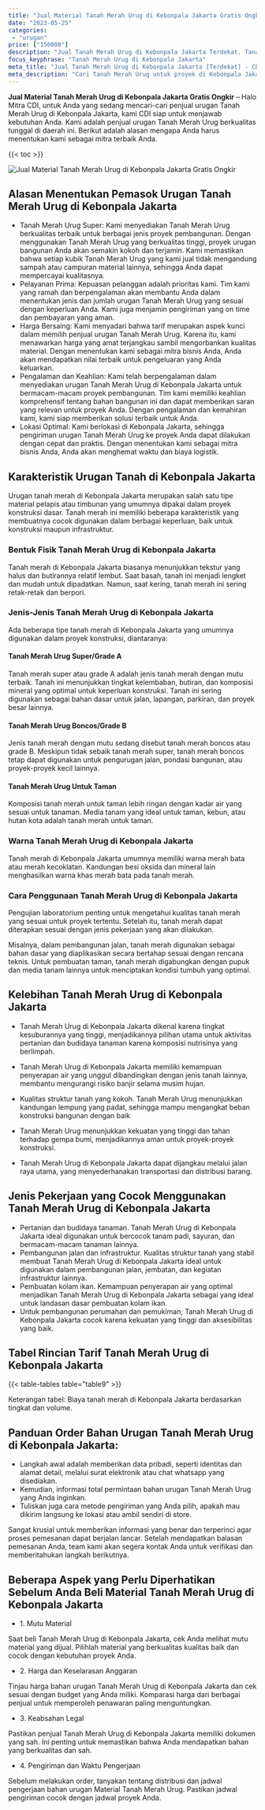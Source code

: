 ```yaml
---
title: "Jual Material Tanah Merah Urug di Kebonpala Jakarta Gratis Ongkir"
date: "2023-05-25"
categories:
 - "urugan"
price: ["150000"]
description: "Jual Tanah Merah Urug di Kebonpala Jakarta Terdekat. Tanah Merah Urug ini sering digunakan dalam proyek konstruksi sebagai material timbunan yang berkualitas dan tepat guna. Silakan hubungi kami untuk informasi lebih lanjut."
focus_keyphrase: "Tanah Merah Urug di Kebonpala Jakarta"
meta_title: "Jual Tanah Merah Urug di Kebonpala Jakarta [Terdekat] - CDI"
meta_description: "Cari Tanah Merah Urug untuk proyek di Kebonpala Jakarta? Kami memiliki Tanah Merah Urug berkualitas untuk penimbunan lahan. Dapatkan penawaran terbaik sekarang."
---
```


**Jual Material Tanah Merah Urug di Kebonpala Jakarta Gratis Ongkir** – Halo Mitra CDI, untuk Anda yang sedang mencari-cari penjual urugan Tanah Merah Urug di Kebonpala Jakarta, kami CDI siap untuk menjawab kebutuhan Anda. Kami adalah penjual urugan Tanah Merah Urug berkualitas tunggal di daerah ini. Berikut adalah alasan mengapa Anda harus menentukan kami sebagai mitra terbaik Anda.

{{< toc >}}

![Jual Material Tanah Merah Urug di Kebonpala Jakarta Gratis Ongkir](/images/tanah/tanah-urug-21.jpg)

## Alasan Menentukan Pemasok Urugan Tanah Merah Urug di Kebonpala Jakarta

*   Tanah Merah Urug Super: Kami menyediakan Tanah Merah Urug berkualitas terbaik untuk berbagai jenis proyek pembangunan. Dengan menggunakan Tanah Merah Urug yang berkualitas tinggi, proyek urugan bangunan Anda akan semakin kokoh dan terjamin. Kami memastikan bahwa setiap kubik Tanah Merah Urug yang kami jual tidak mengandung sampah atau campuran material lainnya, sehingga Anda dapat mempercayai kualitasnya.
*   Pelayanan Prima: Kepuasan pelanggan adalah prioritas kami. Tim kami yang ramah dan berpengalaman akan membantu Anda dalam menentukan jenis dan jumlah urugan Tanah Merah Urug yang sesuai dengan keperluan Anda. Kami juga menjamin pengiriman yang on time dan pembayaran yang aman.
*   Harga Bersaing: Kami menyadari bahwa tarif merupakan aspek kunci dalam memilih penjual urugan Tanah Merah Urug. Karena itu, kami menawarkan harga yang amat terjangkau sambil mengorbankan kualitas material. Dengan menentukan kami sebagai mitra bisnis Anda, Anda akan mendapatkan nilai terbaik untuk pengeluaran yang Anda keluarkan.
*   Pengalaman dan Keahlian: Kami telah berpengalaman dalam menyediakan urugan Tanah Merah Urug di Kebonpala Jakarta untuk bermacam-macam proyek pembangunan. Tim kami memiliki keahlian komprehensif tentang bahan bangunan ini dan dapat memberikan saran yang relevan untuk proyek Anda. Dengan pengalaman dan kemahiran kami, kami siap memberikan solusi terbaik untuk Anda.
*   Lokasi Optimal: Kami berlokasi di Kebonpala Jakarta, sehingga pengiriman urugan Tanah Merah Urug ke proyek Anda dapat dilakukan dengan cepat dan praktis. Dengan menentukan kami sebagai mitra bisnis Anda, Anda akan menghemat waktu dan biaya logistik. 

## Karakteristik Urugan Tanah di Kebonpala Jakarta

Urugan tanah merah di Kebonpala Jakarta merupakan salah satu tipe material pelapis atau timbunan yang umumnya dipakai dalam proyek konstruksi dasar. Tanah merah ini memiliki beberapa karakteristik yang membuatnya cocok digunakan dalam berbagai keperluan, baik untuk konstruksi maupun infrastruktur.

### Bentuk Fisik Tanah Merah Urug di Kebonpala Jakarta

Tanah merah di Kebonpala Jakarta biasanya menunjukkan tekstur yang halus dan butirannya relatif lembut. Saat basah, tanah ini menjadi lengket dan mudah untuk dipadatkan. Namun, saat kering, tanah merah ini sering retak-retak dan berpori.

### Jenis-Jenis Tanah Merah Urug di Kebonpala Jakarta

Ada beberapa tipe tanah merah di Kebonpala Jakarta yang umumnya digunakan dalam proyek konstruksi, diantaranya:

#### Tanah Merah Urug Super/Grade A

Tanah merah super atau grade A adalah jenis tanah merah dengan mutu terbaik. Tanah ini menunjukkan tingkat kelembaban, butiran, dan komposisi mineral yang optimal untuk keperluan konstruksi. Tanah ini sering digunakan sebagai bahan dasar untuk jalan, lapangan, parkiran, dan proyek besar lainnya.

#### Tanah Merah Urug Boncos/Grade B

Jenis tanah merah dengan mutu sedang disebut tanah merah boncos atau grade B. Meskipun tidak sebaik tanah merah super, tanah merah boncos tetap dapat digunakan untuk pengurugan jalan, pondasi bangunan, atau proyek-proyek kecil lainnya.

#### Tanah Merah Urug Untuk Taman

Komposisi tanah merah untuk taman lebih ringan dengan kadar air yang sesuai untuk tanaman. Media tanam yang ideal untuk taman, kebun, atau hutan kota adalah tanah merah untuk taman.

### Warna Tanah Merah Urug di Kebonpala Jakarta

Tanah merah di Kebonpala Jakarta umumnya memiliki warna merah bata atau merah kecoklatan. Kandungan besi oksida dan mineral lain menghasilkan warna khas merah bata pada tanah merah.

### Cara Penggunaan Tanah Merah Urug di Kebonpala Jakarta

Pengujian laboratorium penting untuk mengetahui kualitas tanah merah yang sesuai untuk proyek tertentu. Setelah itu, tanah merah dapat diterapkan sesuai dengan jenis pekerjaan yang akan dilakukan.

Misalnya, dalam pembangunan jalan, tanah merah digunakan sebagai bahan dasar yang diaplikasikan secara bertahap sesuai dengan rencana teknis. Untuk pembuatan taman, tanah merah digabungkan dengan pupuk dan media tanam lainnya untuk menciptakan kondisi tumbuh yang optimal.

## Kelebihan Tanah Merah Urug di Kebonpala Jakarta

*   Tanah Merah Urug di Kebonpala Jakarta dikenal karena tingkat kesuburannya yang tinggi, menjadikannya pilihan utama untuk aktivitas pertanian dan budidaya tanaman karena komposisi nutrisinya yang berlimpah.
*   Tanah Merah Urug di Kebonpala Jakarta memiliki kemampuan penyerapan air yang unggul dibandingkan dengan jenis tanah lainnya, membantu mengurangi risiko banjir selama musim hujan.
*   Kualitas struktur tanah yang kokoh. Tanah Merah Urug menunjukkan kandungan lempung yang padat, sehingga mampu mengangkat beban konstruksi bangunan dengan baik

*   Tanah Merah Urug menunjukkan kekuatan yang tinggi dan tahan terhadap gempa bumi, menjadikannya aman untuk proyek-proyek konstruksi.
*   Tanah Merah Urug di Kebonpala Jakarta dapat dijangkau melalui jalan raya utama, yang menyederhanakan transportasi dan distribusi barang.

## Jenis Pekerjaan yang Cocok Menggunakan Tanah Merah Urug di Kebonpala Jakarta

*   Pertanian dan budidaya tanaman. Tanah Merah Urug di Kebonpala Jakarta ideal digunakan untuk bercocok tanam padi, sayuran, dan bermacam-macam tanaman lainnya.
*   Pembangunan jalan dan infrastruktur. Kualitas struktur tanah yang stabil membuat Tanah Merah Urug di Kebonpala Jakarta ideal untuk digunakan dalam pembangunan jalan, jembatan, dan kegiatan infrastruktur lainnya.
*   Pembuatan kolam ikan. Kemampuan penyerapan air yang optimal menjadikan Tanah Merah Urug di Kebonpala Jakarta sebagai yang ideal untuk landasan dasar pembuatan kolam ikan.
*   Untuk pembangunan perumahan dan pemukiman, Tanah Merah Urug di Kebonpala Jakarta cocok karena kekuatan yang tinggi dan aksesibilitas yang baik.

## Tabel Rincian Tarif Tanah Merah Urug di Kebonpala Jakarta

{{< table-tables table="table9" >}}

Keterangan tabel: Biaya tanah merah di Kebonpala Jakarta berdasarkan tingkat dan volume.

## Panduan Order Bahan Urugan Tanah Merah Urug di Kebonpala Jakarta:

*   Langkah awal adalah memberikan data pribadi, seperti identitas dan alamat detail, melalui surat elektronik atau chat whatsapp yang disediakan.
*   Kemudian, informasi total permintaan bahan urugan Tanah Merah Urug yang Anda inginkan.
*   Tuliskan juga cara metode pengiriman yang Anda pilih, apakah mau dikirim langsung ke lokasi atau ambil sendiri di store.

Sangat krusial untuk memberikan informasi yang benar dan terperinci agar proses pemesanan dapat berjalan lancar. Setelah mendapatkan balasan pemesanan Anda, team kami akan segera kontak Anda untuk verifikasi dan memberitahukan langkah berikutnya.

## Beberapa Aspek yang Perlu Diperhatikan Sebelum Anda Beli Material Tanah Merah Urug di Kebonpala Jakarta

*   1\. Mutu Material

Saat beli Tanah Merah Urug di Kebonpala Jakarta, cek Anda melihat mutu material yang dijual. Pilihlah material yang berkualitas kualitas baik dan cocok dengan kebutuhan proyek Anda.
*   2\. Harga dan Keselarasan Anggaran

Tinjau harga bahan urugan Tanah Merah Urug di Kebonpala Jakarta dan cek sesuai dengan budget yang Anda miliki. Komparasi harga dari berbagai penjual untuk memperoleh penawaran paling menguntungkan.
*   3\. Keabsahan Legal

Pastikan penjual Tanah Merah Urug di Kebonpala Jakarta memiliki dokumen yang sah. Ini penting untuk memastikan bahwa Anda mendapatkan bahan yang berkualitas dan sah.
*   4\. Pengiriman dan Waktu Pengerjaan

Sebelum melakukan order, tanyakan tentang distribusi dan jadwal pengerjaan bahan urugan Material Tanah Merah Urug. Pastikan jadwal pengiriman cocok dengan jadwal proyek Anda.